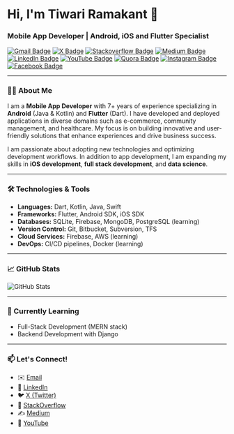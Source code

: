 # Hi, I'm Tiwari Ramakant 👋

### Mobile App Developer | Android, iOS and Flutter Specialist

[![Gmail Badge](https://img.shields.io/badge/-Gmail-c14438?style=flat&logo=Gmail&logoColor=white&link=mailto:tech.ramakanttiwari@gmail.com)](mailto:tech.ramakanttiwari@gmail.com)
[![X Badge](https://img.shields.io/badge/-X(Twitter)-black?style=flat&logo=X&logoColor=white&link=https://x.com/tech_ramakant)](https://x.com/tech_ramakant)
[![Stackoverflow Badge](https://img.shields.io/badge/-Stackoverflow-red?style=flat&logo=Stackoverflow&logoColor=white&link=https://stackoverflow.com/users/28200428/tech-ramakant)](https://stackoverflow.com/users/28200428/tech-ramakant)
[![Medium Badge](https://img.shields.io/badge/-Medium-black?style=flat&logo=Medium&logoColor=white&link=https://medium.com/@tech.ramakant)](https://medium.com/@tech.ramakant)
[![LinkedIn Badge](https://img.shields.io/badge/-LinkedIn-blue?style=flat&logo=Linkedin&logoColor=white&link=https://linkedin.com/in/ramakanttiwari)](https://www.linkedin.com/in/tech-ramakant)
[![YouTube Badge](https://img.shields.io/badge/-YouTube-red?style=flat&logo=YouTube&logoColor=white&link=https://www.youtube.com/channel/@Tech.Ramakant)](https://www.youtube.com/@Tech.Ramakant)
[![Quora Badge](https://img.shields.io/badge/-Quora-B92B27?style=flat&logo=Quora&logoColor=white&link=https://www.quora.com/profile/Tech-Ramakant)](https://www.quora.com/profile/Tech-Ramakant)
[![Instagram Badge](https://img.shields.io/badge/-Instagram-E4405F?style=flat&logo=Instagram&logoColor=white&link=https://instagram.com/tech.ramakant)](https://instagram.com/tech.ramakant)
[![Facebook Badge](https://img.shields.io/badge/-Facebook-1877F2?style=flat&logo=Facebook&logoColor=white&link=https://facebook.com/tech.ramakant)](https://facebook.com/tech.ramakant)




---

### 👨‍💻 About Me

I am a **Mobile App Developer** with 7+ years of experience specializing in **Android** (Java & Kotlin) and **Flutter** (Dart). I have developed and deployed applications in diverse domains such as e-commerce, community management, and healthcare. My focus is on building innovative and user-friendly solutions that enhance experiences and drive business success.

I am passionate about adopting new technologies and optimizing development workflows. In addition to app development, I am expanding my skills in **iOS development**, **full stack development**, and **data science**.

---

### 🛠️ Technologies & Tools

- **Languages:** Dart, Kotlin, Java, Swift
- **Frameworks:** Flutter, Android SDK, iOS SDK
- **Databases:** SQLite, Firebase, MongoDB, PostgreSQL (learning)
- **Version Control:** Git, Bitbucket, Subversion, TFS
- **Cloud Services:** Firebase, AWS (learning)
- **DevOps:** CI/CD pipelines, Docker (learning)

---

### 📈 GitHub Stats

![GitHub Stats](https://github-readme-stats.vercel.app/api?username=tech-ramakant&show_icons=true&hide_border=true&count_private=true&cachebuster={{Date.now()}})

---

### 🌱 Currently Learning

- Full-Stack Development (MERN stack)
- Backend Development with Django

---

### 📫 Let's Connect!

- ✉️ [Email](mailto:tech.ramakanttiwari@gmail.com)
- 🔗 [LinkedIn](https://www.linkedin.com/in/tech-ramakant)
- 🐦 [X (Twitter)](https://x.com/tech_ramakant)
- 💬 [StackOverflow](https://stackoverflow.com/users/28200428/tech-ramakant)
- ✍️ [Medium](https://medium.com/@tech.ramakant)
- 🎥 [YouTube](https://www.youtube.com/@Tech.Ramakant)
